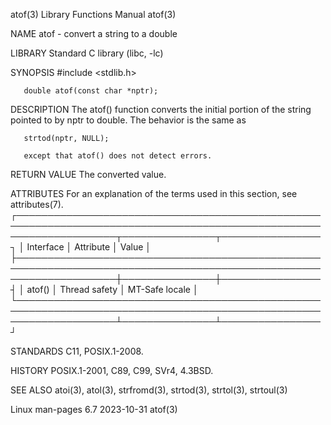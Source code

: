 atof(3)								   Library Functions Manual							       atof(3)

NAME
       atof - convert a string to a double

LIBRARY
       Standard C library (libc, -lc)

SYNOPSIS
       #include <stdlib.h>

       double atof(const char *nptr);

DESCRIPTION
       The atof() function converts the initial portion of the string pointed to by nptr to double.  The behavior is the same as

	   strtod(nptr, NULL);

       except that atof() does not detect errors.

RETURN VALUE
       The converted value.

ATTRIBUTES
       For an explanation of the terms used in this section, see attributes(7).
       ┌────────────────────────────────────────────────────────────────────────────────────────────────────────────────────┬───────────────┬────────────────┐
       │ Interface													    │ Attribute	    │ Value	     │
       ├────────────────────────────────────────────────────────────────────────────────────────────────────────────────────┼───────────────┼────────────────┤
       │ atof()														    │ Thread safety │ MT-Safe locale │
       └────────────────────────────────────────────────────────────────────────────────────────────────────────────────────┴───────────────┴────────────────┘

STANDARDS
       C11, POSIX.1-2008.

HISTORY
       POSIX.1-2001, C89, C99, SVr4, 4.3BSD.

SEE ALSO
       atoi(3), atol(3), strfromd(3), strtod(3), strtol(3), strtoul(3)

Linux man-pages 6.7							  2023-10-31								       atof(3)
